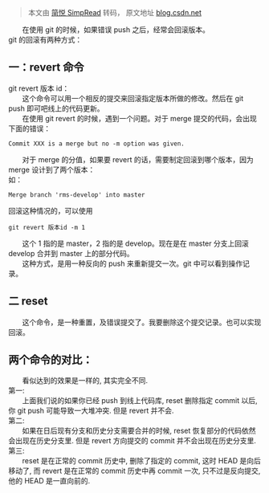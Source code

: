 > 本文由 [简悦 SimpRead](http://ksria.com/simpread/) 转码， 原文地址 [blog.csdn.net](https://blog.csdn.net/zc474235918/article/details/60136724)

       在使用 git 的时候，如果错误 push 之后，经常会回滚版本。  
git 的回滚有两种方式：

一：revert 命令
-----------

git revert 版本 id：  
       这个命令可以用一个相反的提交来回滚指定版本所做的修改。然后在 git push 即可吧线上的代码更新。  
       在使用 git revert 的时候，遇到一个问题。对于 merge 提交的代码，会出现下面的错误：

```
Commit XXX is a merge but no -m option was given.
```

       对于 merge 的分值，如果要 revert 的话，需要制定回滚到哪个版本，因为 merge 设计到了两个版本：  
如：

```
Merge branch 'rms-develop' into master
```

回滚这种情况的，可以使用

```
git revert 版本id -m 1
```

       这个 1 指的是 master，2 指的是 develop。现在是在 master 分支上回滚 develop 合并到 master 上的部分代码。  
       这种方式，是用一种反向的 push 来重新提交一次。git 中可以看到操作记录。

二 reset
-------

       这个命令，是一种重置，及错误提交了。我要删除这个提交记录。也可以实现回滚。

两个命令的对比：
--------

       看似达到的效果是一样的, 其实完全不同.  
第一:  
       上面我们说的如果你已经 push 到线上代码库, reset 删除指定 commit 以后, 你 git push 可能导致一大堆冲突. 但是 revert 并不会.  
第二:  
       如果在日后现有分支和历史分支需要合并的时候, reset 恢复部分的代码依然会出现在历史分支里. 但是 revert 方向提交的 commit 并不会出现在历史分支里.  
第三:  
       reset 是在正常的 commit 历史中, 删除了指定的 commit, 这时 HEAD 是向后移动了, 而 revert 是在正常的 commit 历史中再 commit 一次, 只不过是反向提交, 他的 HEAD 是一直向前的.